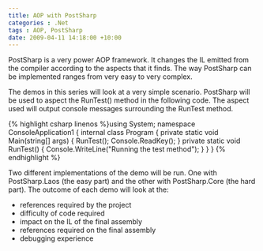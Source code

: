```yaml
---
title: AOP with PostSharp
categories : .Net
tags : AOP, PostSharp
date: 2009-04-11 14:18:00 +10:00
---
```


PostSharp is a very power AOP framework. It changes the IL emitted from the compiler according to the aspects that it finds. The way PostSharp can be implemented ranges from very easy to very complex. 

The demos in this series will look at a very simple scenario. PostSharp will be used to aspect the RunTest() method in the following code. The aspect used will output console messages surrounding the RunTest method. 

{% highlight csharp linenos %}using System; namespace ConsoleApplication1 { internal class Program { private static void Main(string[] args) { RunTest(); Console.ReadKey(); } private static void RunTest() { Console.WriteLine("Running the test method"); } } } {% endhighlight %}

Two different implementations of the demo will be run. One with PostSharp.Laos (the easy part) and the other with PostSharp.Core (the hard part). The outcome of each demo will look at the: 

* references required by the project
* difficulty of code required
* impact on the IL of the final assembly
* references required on the final assembly
* debugging experience



